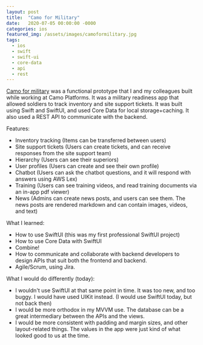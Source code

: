 ```yaml
---
layout: post
title:  "Camo for Military"
date:   2020-07-05 00:00:00 -0000
categories: ios
featured_img: /assets/images/camoformilitary.jpg
tags:
  - ios
  - swift
  - swift-ui
  - core-data
  - api
  - rest
---
```


[Camo for military](http://web.archive.org/web/20230710000124/https://apps.apple.com/us/app/camo-for-military/id1521044940?platform=ipad) was a functional prototype that I and my colleagues built while working at Camo Platforms. It was a military readiness app that allowed soldiers to track inventory and site support tickets. It was built using Swift and SwiftUI, and used Core Data for local storage+caching. It also used a REST API to communicate with the backend.

Features:
* Inventory tracking (Items can be transferred between users)
* Site support tickets (Users can create tickets, and can receive responses from the site support team)
* Hierarchy (Users can see their superiors)
* User profiles (Users can create and see their own profile)
* Chatbot (Users can ask the chatbot questions, and it will respond with answers using AWS Lex)
* Training (Users can see training videos, and read training documents via an in-app pdf viewer)
* News (Admins can create news posts, and users can see them. The news posts are rendered markdown and can contain images, videos, and text)

What I learned:
* How to use SwiftUI (this was my first professional SwiftUI project)
* How to use Core Data with SwiftUI
* Combine!
* How to communicate and collaborate with backend developers to design APIs that suit both the frontend and backend.
* Agile/Scrum, using Jira.

What I would do differently (today):
* I wouldn't use SwiftUI at that same point in time. It was too new, and too buggy. I would have used UIKit instead. (I would use SwiftUI today, but not back then)
* I would be more orthodox in my MVVM use. The database can be a great intermediary between the APIs and the views.
* I would be more consistent with padding and margin sizes, and other layout-related things. The values in the app were just kind of what looked good to us at the time.